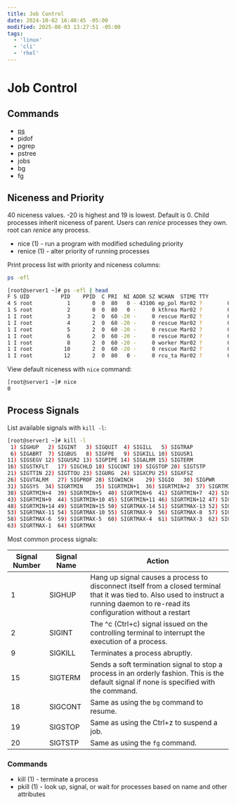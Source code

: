 ```yaml
---
title: Job Control
date: 2024-10-02 16:40:45 -05:00
modified: 2025-08-03 13:27:51 -05:00
tags:
  - 'linux'
  - 'cli'
  - 'rhel'
---
```


# Job Control

## Commands

* [ps](202403030918-ps.md)
* pidof
* pgrep
* pstree
* jobs
* bg
* fg

## Niceness and Priority

40 niceness values. -20 is highest and 19 is lowest. Default is 0. Child processes inherit niceness of parent. Users can _renice_ processes they own. root can _renice_ any process.

* nice (1)             - run a program with modified scheduling priority
* renice (1)           - alter priority of running processes

Print process list with priority and niceness columns:

```bash
ps -efl
```

```bash
[root@server1 ~]# ps -efl | head
F S UID          PID    PPID  C PRI  NI ADDR SZ WCHAN  STIME TTY          TIME CMD
4 S root           1       0  0  80   0 - 43106 ep_pol Mar02 ?        00:00:01 /usr/lib/systemd/systemd rhgb --switched-root --system --deserialize 31
1 S root           2       0  0  80   0 -     0 kthrea Mar02 ?        00:00:00 [kthreadd]
1 I root           3       2  0  60 -20 -     0 rescue Mar02 ?        00:00:00 [rcu_gp]
1 I root           4       2  0  60 -20 -     0 rescue Mar02 ?        00:00:00 [rcu_par_gp]
1 I root           5       2  0  60 -20 -     0 rescue Mar02 ?        00:00:00 [slub_flushwq]
1 I root           6       2  0  60 -20 -     0 rescue Mar02 ?        00:00:00 [netns]
1 I root           8       2  0  60 -20 -     0 worker Mar02 ?        00:00:00 [kworker/0:0H-events_highpri]
1 I root          10       2  0  60 -20 -     0 rescue Mar02 ?        00:00:00 [mm_percpu_wq]
1 I root          12       2  0  80   0 -     0 rcu_ta Mar02 ?        00:00:00 [rcu_tasks_kthre]
```

View default niceness with `nice` command:

```bash
[root@server1 ~]# nice
0
```

## Process Signals

List available signals with `kill -l`:

```bash
[root@server1 ~]# kill -l
 1) SIGHUP	 2) SIGINT	 3) SIGQUIT	 4) SIGILL	 5) SIGTRAP
 6) SIGABRT	 7) SIGBUS	 8) SIGFPE	 9) SIGKILL	10) SIGUSR1
11) SIGSEGV	12) SIGUSR2	13) SIGPIPE	14) SIGALRM	15) SIGTERM
16) SIGSTKFLT	17) SIGCHLD	18) SIGCONT	19) SIGSTOP	20) SIGTSTP
21) SIGTTIN	22) SIGTTOU	23) SIGURG	24) SIGXCPU	25) SIGXFSZ
26) SIGVTALRM	27) SIGPROF	28) SIGWINCH	29) SIGIO	30) SIGPWR
31) SIGSYS	34) SIGRTMIN	35) SIGRTMIN+1	36) SIGRTMIN+2	37) SIGRTMIN+3
38) SIGRTMIN+4	39) SIGRTMIN+5	40) SIGRTMIN+6	41) SIGRTMIN+7	42) SIGRTMIN+8
43) SIGRTMIN+9	44) SIGRTMIN+10	45) SIGRTMIN+11	46) SIGRTMIN+12	47) SIGRTMIN+13
48) SIGRTMIN+14	49) SIGRTMIN+15	50) SIGRTMAX-14	51) SIGRTMAX-13	52) SIGRTMAX-12
53) SIGRTMAX-11	54) SIGRTMAX-10	55) SIGRTMAX-9	56) SIGRTMAX-8	57) SIGRTMAX-7
58) SIGRTMAX-6	59) SIGRTMAX-5	60) SIGRTMAX-4	61) SIGRTMAX-3	62) SIGRTMAX-2
63) SIGRTMAX-1	64) SIGRTMAX	
```

Most common process signals:

| Signal Number | Signal Name | Action                                                                                                                                                                                 |
| ------------- | ----------- | -------------------------------------------------------------------------------------------------------------------------------------------------------------------------------------- |
| 1             | SIGHUP      | Hang up signal causes a process to disconnect itself from a closed terminal that it was tied to. Also used to instruct a running daemon to re-read its configuration without a restart |
| 2             | SIGINT      | The ^c (Ctrl+c) signal issued on the controlling terminal to interrupt the execution of a process.                                                                                     |
| 9             | SIGKILL     | Terminates a process abruptly.                                                                                                                                                         |
| 15            | SIGTERM     | Sends a soft termination signal to stop a process in an orderly fashion. This is the default signal if none is specified with the command.                                             |
| 18            | SIGCONT     | Same as using the `bg` command to resume.                                                                                                                                              |
| 19            | SIGSTOP     | Same as using the Ctrl+z to suspend a job.                                                                                                                                             |
| 20            | SIGTSTP     | Same as using the `fg` command.                                                                                                                                                        |

### Commands

* kill (1)             - terminate a process
* pkill (1)            - look up, signal, or wait for processes based on name and other attributes

